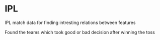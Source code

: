 # IPL

IPL match data for finding intresting relations between features


Found the teams which took good or bad decision after winning the toss 
